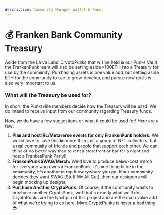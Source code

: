 ```yaml
---
description: Community Managed Wallet & Funds
---
```


# 💰 Franken Bank Community Treasury

Aside from the Larva Labs' CryptoPunks that will be held in our Punks Vault, the FrankenPunk team will also be setting aside >100ETH into a Treasury for use by the community. Purchasing assets is one value add, but setting aside ETH for the community to use to grow, develop, and pursue new goals is also very important to us.&#x20;

### What will the Treasury be used for?

In short, the Punksville members decide how the Treasury will be used. We do intend to receive input from our community regarding Treasury funds.&#x20;

Now, we do have a few suggestions on what it could be used for! Here are a few:

1. **Plan and host IRL/Metaverse events for only FrankenPunk holders:** We would love to have this be more than just a group of NFT collectors, but a real community of friends and people that support each other. We can think of no better way than to rent a storefront or bar for a night and host a FrankenPunk Party!!&#x20;
2. **FrankenPunk SWAG/Merch:** We'd love to produce below-cost merch for everyone who owns a FrankenPunk. It's one thing to be in the community, it's another to rep it everywhere you go. If our community decides they want SWAG (Stuff We All Get), then our designers will begin mocking up designs.
3. **Purchase Another CryptoPunk:** Of course, if the community wants to purchase another CryptoPunk, well that's exactly what we'll do. CryptoPunks are the lynchpin of this project and are the main value add of what we're trying to do here. More CryptoPunks is never a bad thing 😎
